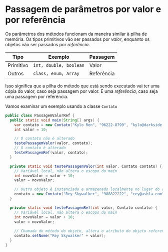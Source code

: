 # Passagem de parâmetros por valor e por referência  

Os parâmetros dos métodos funcionam da maneira similar à pilha de memória. Os tipos primitivos vão ser passados por *valor*, enquanto os objetos vão ser passados por *referência*.  

|Tipo     |Exemplo|Passagem|
|---------|----------|--------|
|Primitivo|`int, double, boolean`|Valor|
|Outros   |`class, enum, Array`|Referência|

Isso significa que a pilha do método que está sendo executado vai ter uma cópia do valor, caso seja passagem por valor. E uma *referência*, caso seja uma passagem por referência.

Vamos examinar um exemplo usando a classe `Contato`

```java
public class PassagemValorRef {
  public static void main(String[] args) {
    var contato = new Contato("Kylo Ren", "96222-8799", "kylo@darkside.com");
    int valor = 10;

    // O contato não é alterado
    testePassagemValor(valor, contato);
    // O contato é alterado
    testePassagemRef(valor, contato);
  }

  private static void testePassagemValor(int valor, Contato contato) {
    // Variável local, não altera o escopo do main
    int novoValor = valor + 10;
    valor = novoValor;

    // Outro objeto é instanciado e armazenado localmente no lugar do contato que foi passado por parâmetro
    contato = new Contato("Rey Skywalker", "988822222", "rey@ashla.com");
  }

  private static void testePassagemRef(int valor, Contato contato) {
    // Variável local, não altera o escopo do main
    int novoValor = valor + 10;
    valor = novoValor;
    
    // Chamada do método do objeto, altera o atributo do objeto referenciado
    contato.setNome("Rey Skywalker" + valor);
  }
}
```